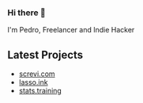 ### Hi there 👋

I'm Pedro, Freelancer and Indie Hacker

## Latest Projects

- [screvi.com](https://screvi.com)
- [lasso.ink](https://lasso.ink)
- [stats.training](https://stats.training)


<!--
**pedroaraujo74/pedroaraujo74** is a ✨ _special_ ✨ repository because its `README.md` (this file) appears on your GitHub profile.

Here are some ideas to get you started:

- 🔭 I’m currently working on ...
- 🌱 I’m currently learning ...
- 👯 I’m looking to collaborate on ...
- 🤔 I’m looking for help with ...
- 💬 Ask me about ...
- 📫 How to reach me: ...
- 😄 Pronouns: ...
- ⚡ Fun fact: ...
-->

